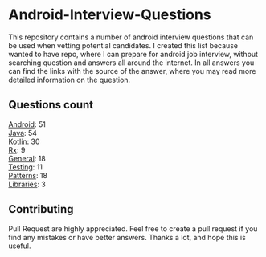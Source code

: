 # Android-Interview-Questions

This repository contains a number of android interview questions that can be used when vetting potential candidates. I created this list because wanted to have repo, where I can prepare for android job interview, without searching question and answers all around the internet. In all answers you can find the links with the source of the answer, where you may read more detailed information on the question.

## Questions count

[Android](https://github.com/Kirchhoff-/Android-Interview-Questions/tree/master/Android): 51  
[Java](https://github.com/Kirchhoff-/Android-Interview-Questions/tree/master/Java): 54  
[Kotlin](https://github.com/Kirchhoff-/Android-Interview-Questions/tree/master/Kotlin): 30  
[Rx](https://github.com/Kirchhoff-/Android-Interview-Questions/tree/master/Rx): 9  
[General](https://github.com/Kirchhoff-/Android-Interview-Questions/tree/master/General): 18  
[Testing](https://github.com/Kirchhoff-/Android-Interview-Questions/tree/master/Testing): 11  
[Patterns](https://github.com/Kirchhoff-/Android-Interview-Questions/tree/master/Patterns): 18  
[Libraries](https://github.com/Kirchhoff-/Android-Interview-Questions/tree/master/Libraries): 3


## Contributing
Pull Request are highly appreciated. Feel free to create a pull request if you find any mistakes or have better answers. Thanks a lot, and hope this is useful.
